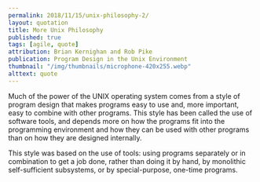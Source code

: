 ```yaml
---
permalink: 2018/11/15/unix-philosophy-2/
layout: quotation
title: More Unix Philosophy
published: true
tags: [agile, quote]
attribution: Brian Kernighan and Rob Pike
publication: Program Design in the Unix Environment
thumbnail: "/img/thumbnails/microphone-420x255.webp"
alttext: quote
---
```


Much of the power of the UNIX operating system comes from a style of program design that makes
programs easy to use and, more important, easy to combine with other programs. This style has been
called the use of software tools, and depends more on how the programs fit into the programming
environment and how they can be used with other programs than on how they are designed internally.

This style was based on the use of tools: using programs separately or in combination to get a
job done, rather than doing it by hand, by monolithic self-sufficient subsystems, or by
special-purpose, one-time programs.
